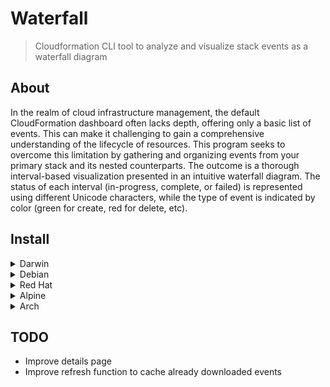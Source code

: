 # Waterfall
> Cloudformation CLI tool to analyze and visualize stack events as a waterfall diagram

## About

In the realm of cloud infrastructure management, the default CloudFormation dashboard often lacks depth, offering only a basic list of events. This can make it challenging to gain a comprehensive understanding of the lifecycle of resources. This program seeks to overcome this limitation by gathering and organizing events from your primary stack and its nested counterparts. The outcome is a thorough interval-based visualization presented in an intuitive waterfall diagram. The status of each interval (in-progress, complete, or failed) is represented using different Unicode characters, while the type of event is indicated by color (green for create, red for delete, etc).

## Install

<details>
  <summary>Darwin</summary>

  ### Intel & ARM
  
  ```shell
  brew tap null93/tap
  brew install waterfall
  ```
</details>

<details>
  <summary>Debian</summary>

  ### amd64
  
  ```shell
  curl -sL -o ./waterfall_1.0.0_amd64.deb https://github.com/null93/waterfall/releases/download/1.0.0/waterfall_1.0.0_amd64.deb
  sudo dpkg -i ./waterfall_1.0.0_amd64.deb
  rm ./waterfall_1.0.0_amd64.deb
  ```

  ### arm64

  ```shell
  curl -sL -o ./waterfall_1.0.0_arm64.deb https://github.com/null93/waterfall/releases/download/1.0.0/waterfall_1.0.0_arm64.deb
  sudo dpkg -i ./waterfall_1.0.0_arm64.deb
  rm ./waterfall_1.0.0_arm64.deb
  ```
</details>

<details>
  <summary>Red Hat</summary>
  
  ### aarch64

  ```shell
  rpm -i https://github.com/null93/waterfall/releases/download/1.0.0/waterfall-1.0.0-1.aarch64.rpm
  ```

  ### x86_64

  ```shell
  rpm -i https://github.com/null93/waterfall/releases/download/1.0.0/waterfall-1.0.0-1.x86_64.rpm
  ```
</details>

<details>
  <summary>Alpine</summary>
  
  ### aarch64

  ```shell
  curl -sL -o ./waterfall_1.0.0_aarch64.apk https://github.com/null93/waterfall/releases/download/1.0.0/waterfall_1.0.0_aarch64.apk
  apk add --allow-untrusted ./waterfall_1.0.0_aarch64.apk
  rm ./waterfall_1.0.0_aarch64.apk
  ```

  ### x86_64

  ```shell
  curl -sL -o ./waterfall_1.0.0_x86_64.apk https://github.com/null93/waterfall/releases/download/1.0.0/waterfall_1.0.0_x86_64.apk
  apk add --allow-untrusted ./waterfall_1.0.0_x86_64.apk
  rm ./waterfall_1.0.0_x86_64.apk
  ```
</details>

<details>
  <summary>Arch</summary>
  
  ### aarch64

  ```shell
  curl -sL -o ./waterfall-1.0.0-1-aarch64.pkg.tar.zst https://github.com/null93/waterfall/releases/download/1.0.0/waterfall-1.0.0-1-aarch64.pkg.tar.zst
  sudo pacman -U ./waterfall-1.0.0-1-aarch64.pkg.tar.zst
  rm ./waterfall-1.0.0-1-aarch64.pkg.tar.zst
  ```

  ### x86_64

  ```shell
  curl -sL -o ./waterfall-1.0.0-1-x86_64.pkg.tar.zst https://github.com/null93/waterfall/releases/download/1.0.0/waterfall-1.0.0-1-x86_64.pkg.tar.zst
  sudo pacman -U ./waterfall-1.0.0-1-x86_64.pkg.tar.zst
  rm ./waterfall-1.0.0-1-x86_64.pkg.tar.zst
  ```
</details>

## TODO

- Improve details page
- Improve refresh function to cache already downloaded events
